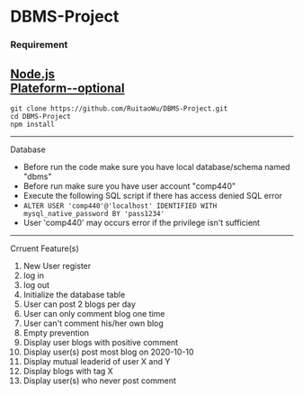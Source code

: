 # DBMS-Project<br>
### Requirement<br>
[Node.js](https://nodejs.org/en/)<br>
[Plateform--optional](https://www.apachefriends.org/index.html)<br>
---  
```
git clone https://github.com/RuitaoWu/DBMS-Project.git  
cd DBMS-Project  
npm install  
```
---  
Database  
 - Before run the code make sure you have local database/schema named "dbms"  
 - Before run make sure you have user account "comp440"
 - Execute the following SQL script if there has access denied SQL error  
 - `ALTER USER 'comp440'@'localhost' IDENTIFIED WITH mysql_native_password BY 'pass1234'`  
 - User 'comp440' may occurs error if the privilege isn't sufficient  
---
Crruent Feature(s)  
1. New User register
2. log in
3. log out
4. Initialize the database table
5. User can post 2 blogs per day
6. User can only comment blog one time
7. User can't comment his/her own blog
8. Empty prevention
10. Display user blogs with positive comment
12. Display user(s) post most blog on 2020-10-10
13. Display mutual leaderid of user X and Y
14. Display blogs with tag X
15. Display user(s) who never post comment